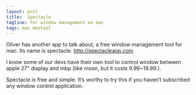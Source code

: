 ```yaml
---
layout: post
title:  Spectacle
tagline: for window management on mac
tags: mac devtool
---
```

Oliver has another app to talk about, a free window management tool for mac. Its name is spectacle. <http://spectacleapp.com>

I know some of our devs have their own tool to control window between apple 27" display and mbp (like moon, but it costs 9.99~19.99.).

Spectacle is free and simple. It’s worthy to try this if you haven’t subscribed any window control application.

